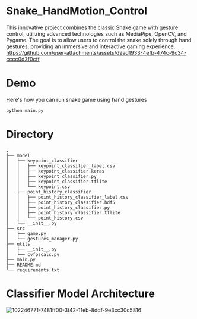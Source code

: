 # Snake_HandMotion_Control
This innovative project combines the classic Snake game with gesture control, utilizing advanced technologies such as MediaPipe, OpenCV, and Pygame. The goal is to allow users to control the snake solely through hand gestures, providing an immersive and interactive gaming experience.
https://github.com/user-attachments/assets/d9ad1933-4efb-474c-9c34-cccc0d3f0cff
# Demo 
Here's how you can run snake game using hand gestures 
```python
python main.py
```
# Directory
```tree
.
├── model
│   ├── keypoint_classifier
│   │   ├── keypoint_classifier_label.csv
│   │   ├── keypoint_classifier.keras
│   │   ├── keypoint_classifier.py
│   │   ├── keypoint_classifier.tflite
│   │   └── keypoint.csv
│   ├── point_history_classifier
│   │   ├── point_history_classifier_label.csv
│   │   ├── point_history_classifier.hdf5
│   │   ├── point_history_classifier.py
│   │   ├── point_history_classifier.tflite
│   │   └── point_history.csv
│   └── __init__.py
├── src
│   ├── game.py
│   └── gestures_manager.py
├── utils
│   ├── __init__.py
│   └── cvfpscalc.py
├── main.py
├── README.md
└── requirements.txt
```
# Classifier Model Architecture 
![102246771-7481ff00-3f42-11eb-8ddf-9e3cc30c5816](https://github.com/user-attachments/assets/20146fa6-7500-4207-9e34-2a6e015aaf4e)

